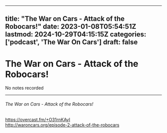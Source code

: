 
---
title: "The War on Cars - Attack of the Robocars!"
date: 2023-01-08T05:54:51Z
lastmod: 2024-10-29T04:15:15Z
categories: ['podcast', 'The War On Cars']
draft: false
---


# The War on Cars - Attack of the Robocars!

No notes recorded
- - -
###### The War on Cars - Attack of the Robocars!

https://overcast.fm/+O31rnKAyI  
http://waroncars.org/episode-2-attack-of-the-robocars

<!-- #public #podcast #The War On Cars# -->

<!-- {BearID:37FF3676-6A00-45A4-B177-4BA35F289AD6-28016-00002D97F06555B8} -->

